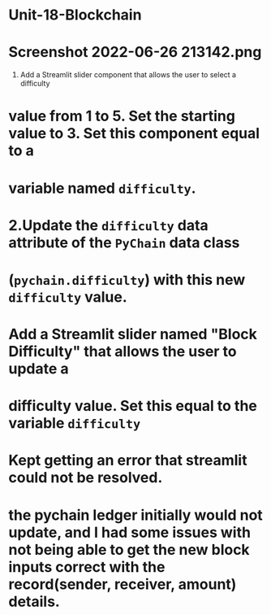 # Unit-18-Blockchain
# Screenshot 2022-06-26 213142.png 
1. Add a Streamlit slider component that allows the user to select a difficulty 
# value from 1 to 5. Set the starting value to 3. Set this component equal to a 
# variable named `difficulty`.
# 2.Update the `difficulty` data attribute of the `PyChain` data class 
# (`pychain.difficulty`) with this new `difficulty` value.

# Add a Streamlit slider named "Block Difficulty" that allows the user to update a 
# difficulty value. Set this equal to the variable `difficulty`
# Kept getting an error that streamlit could not be resolved. 
# the pychain ledger initially would not update, and I had some issues with not being able to get the new block inputs correct with the record(sender, receiver, amount) details. 